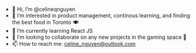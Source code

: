 - 👋 Hi, I’m @celineqnguyen
- 👀 I’m interested in product management, continous learning, and finding the best food in Toronto 🍽 
- 🌱 I’m currently learning React JS
- 💞️ I’m looking to collaborate on any new projects in the gaming space 👾
- 📫 How to reach me: celine_nguyen@outlook.com

<!---
celineqnguyen/celineqnguyen is a ✨ special ✨ repository because its `README.md` (this file) appears on your GitHub profile.
You can click the Preview link to take a look at your changes.
--->
